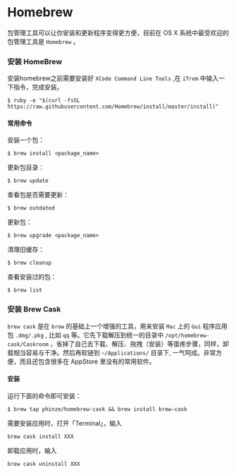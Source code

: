 # Homebrew 
包管理工具可以让你安装和更新程序变得更方便，目前在 OS X 系统中最受欢迎的包管理工具是 `Homebrew` 。
### 安装 HomeBrew
安装homebrew之前需要安装好 `XCode Command Line Tools` ,在 `iTrem` 中输入一下指令，完成安装。
```
$ ruby -e "$(curl -fsSL https://raw.githubusercontent.com/Homebrew/install/master/install)"
```

#### 常用命令
安装一个包：
```
$ brew install <package_name>
```
更新包目录：
```
$ brew update
```
查看包是否需要更新：
```
$ brew outdated
```
更新包：
```
$ brew upgrade <package_name>
```
清理旧缓存：
```
$ brew cleanup
```
查看安装过的包：
```
$ brew list
```



### 安装 Brew Cask
`brew cask` 是在 `brew` 的基础上一个增强的工具，用来安装 `Mac` 上的 `Gui` 程序应用包 `.dmg/.pkg` , 比如 `qq` 等。它先下载解压到统一的目录中 `/opt/homebrew-cask/Caskroom` ，省掉了自己去下载、解压、拖拽（安装）等蛋疼步骤，同样，卸载相当容易与干净。然后再软链到 `~/Applications/` 目录下, 一气呵成。非常方便，而且还包含很多在 AppStore 里没有的常用软件。

#### 安装
运行下面的命令即可安装：
```
$ brew tap phinze/homebrew-cask && brew install brew-cask
```
需要安装应用时，打开「Terminal」，输入
```
brew cask install XXX
```
卸载应用时，输入
```
brew cask uninstall XXX
```


